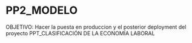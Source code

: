 # PP2_MODELO
OBJETIVO: Hacer la puesta en produccion y el posterior deployment del proyecto PPT_CLASIFICACIÓN DE LA ECONOMÍA LABORAL

